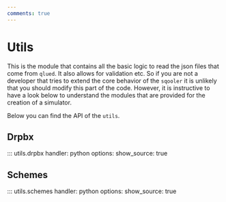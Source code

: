 ```yaml
---
comments: true
---
```


# Utils

This is the module that contains all the basic logic to read the json files that come from `qlued`. It also allows for validation etc. So if you are not a developer that tries to extend the core behavior of the `sqooler` it is unlikely that you should modify this part of the code. However, it is instructive to have a look below to understand the  modules that are provided for the creation of a simulator.


Below you can find the API of the `utils`.

## Drpbx

::: utils.drpbx
    handler: python 
    options:
      show_source: true

## Schemes

::: utils.schemes
    handler: python 
    options:
      show_source: true